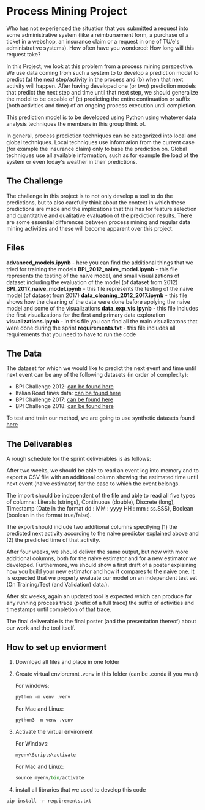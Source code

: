 # Process Mining Project

Who has not experienced the situation that you submitted a request into some administrative system (like a reimbursement form, a purchase of a ticket in a webshop, an insurance claim or a request in one of TU/e's administrative systems). How often have you wondered: How long will this request take? 

In this Project, we look at this problem from a process mining perspective. We use data coming from such a system to to develop a prediction model to predict (a) the next step/activity in the process and (b) when that next activity will happen. After having developed one (or two) prediction models that predict the next step and time until that next step, we should generalize the model to be capable of (c) predicting the entire continuation or suffix (both activities and time) of an ongoing process execution until completion.

This prediction model is to be developed using Python using whatever data analysis techniques the members in this group think of.

In general, process prediction techniques can be categorized into local and global techniques. Local techniques use information from the current case (for example the insurance claim) only to base the prediction on. Global techniques use all available information, such as for example the load of the system or even today's weather in their predictions. 

## The Challenge

The challenge in this project is to not only develop a tool to do the predictions, but to also carefully think about the context in which these predictions are made and the implications that this has for feature selection and quantitative and qualitative evaluation of the prediction results. There are some essential differences between process mining and regular data mining activities and these will become apparent over this project.

## Files 

**advanced_models.ipynb** - here you can find the additional things that we tried for training the models
**BPI_2012_naive_model.ipynb** - this file represents the testing of the naive model, and small visualizations of dataset including the evaluation of the model (of dataset from 2012)
**BPI_2017_naive_model.ipynb** - this file represents the testing of the naive model (of dataset from 2017)
**data_cleaning_2012_2017.ipynb** - this file shows how the cleaning of the data were done before applying the naive model and some of the visualizations
**data_exp_vis.ipynb** - this file includes the first visualizations for the first and primary data exploration
**visualizations.ipynb** - in this file you can find all the main visualizatons that were done during the sprint
**requirements.txt** - this file includes all requirements that you need to have to run the code

## The Data

The dataset for which we would like to predict the next event and time until next event can be any of the following datasets (in order of complexity):

- BPI Challenge 2012: [can be found here](https://doi.org/10.4121/uuid:3926db30-f712-4394-aebc-75976070e91f)
- Italian Road fines data: [can be found here](https://doi.org/10.4121/uuid:270fd440-1057-4fb9-89a9-b699b47990f5)
- BPI Challenge 2017: [can be found here](https://doi.org/10.4121/uuid:5f3067df-f10b-45da-b98b-86ae4c7a310b)
- BPI Challenge 2018: [can be found here](https://doi.org/10.4121/uuid:3301445f-95e8-4ff0-98a4-901f1f204972)

To test and train our method, we are going to use synthetic datasets found [here](https://data.4tu.nl/search?q=:keyword:%20%22real%20life%20event%20logs%22)

## The Delivarables 

A rough schedule for the sprint deliverables is as follows:

After two weeks, we should be able to read an event log into memory and to export a CSV file with an additional column showing the estimated time until next event (naive estimator) for the case to which the event belongs.

The import should be independent of the file and able to read all five types of columns: Literals (strings), Continuous (double), Discrete (long), Timestamp (Date in the format dd : MM : yyyy HH : mm : ss.SSS), Boolean (boolean in the format true/false). 

The export should include two additional columns specifying (1) the predicted next activity according to the naive predictor explained above and (2) the predicted time of that activity.

After four weeks, we should deliver the same output, but now with more additional columns, both for the naive estimator and for a new estimator we developed. Furthermore, we should show a first draft of a poster explaining how you build your new estimator and how it compares to the naive one. It is expected that we properly evaluate our model on an independent test set (On Training/Test (and Validation) data.).

After six weeks, again an updated tool is expected which can produce for any running process trace (prefix of a full trace) the suffix of activities and timestamps until completion of that trace. 

The final deliverable is the final poster (and the presentation thereof) about our work and the tool itself.

## How to set up enviorment

1. Download all files and place in one folder
2. Create virtual envioremnt .venv in this folder (can be .conda if you want)
   
   For windows:
   ```python
   python -m venv .venv
   ```
   For Mac and Linux:
   ```python
   python3 -m venv .venv
   ```
3. Activate the virtual enviroment
   
   For Windovs:
   ```python
   myenv\Scripts\activate
   ```
   For Mac and Linux:
   ```python
   source myenv/bin/activate
   ```
4. install all libraries that we used to develop this code
  ```python
  pip install -r requirements.txt
  ```

